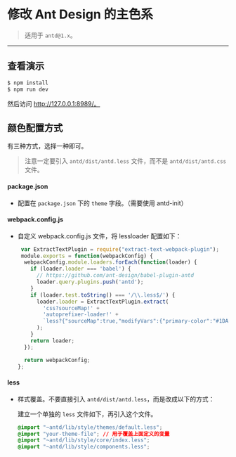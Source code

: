 # 修改 Ant Design 的主色系

> 适用于 `antd@1.x`。

----

## 查看演示

```bash
$ npm install
$ npm run dev
```

然后访问 http://127.0.0.1:8989/。

## 颜色配置方式

有三种方式，选择一种即可。

> 注意一定要引入 `antd/dist/antd.less` 文件，而不是 `antd/dist/antd.css` 文件。

#### package.json

- 配置在 `package.json` 下的 `theme` 字段。（需要使用 antd-init）

#### webpack.config.js

- 自定义 webpack.config.js 文件，将 lessloader 配置如下：

   ```js
    var ExtractTextPlugin = require("extract-text-webpack-plugin");
    module.exports = function(webpackConfig) {
     webpackConfig.module.loaders.forEach(function(loader) {
       if (loader.loader === 'babel') {
         // https://github.com/ant-design/babel-plugin-antd
         loader.query.plugins.push('antd');
       }
       if (loader.test.toString() === '/\\.less$/') {
         loader.loader = ExtractTextPlugin.extract(
           'css?sourceMap!' +
           'autoprefixer-loader!' +
           `less?{"sourceMap":true,"modifyVars":{"primary-color":"#1DA57A"}`
         );
       }
       return loader;
     });

     return webpackConfig;
   };
   ```

#### less

- 样式覆盖。不要直接引入 `antd/dist/antd.less`，而是改成以下的方式：

  建立一个单独的 `less` 文件如下，再引入这个文件。

   ```css
   @import "~antd/lib/style/themes/default.less";
   @import "your-theme-file"; // 用于覆盖上面定义的变量
   @import "~antd/lib/style/core/index.less";
   @import "~antd/lib/style/components.less";
   ```

